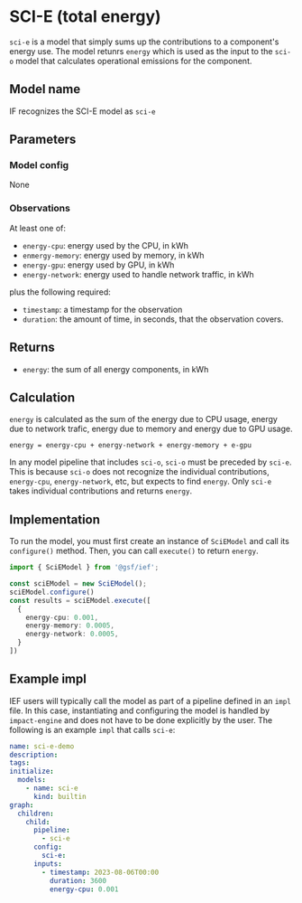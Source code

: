 # SCI-E (total energy)

`sci-e` is a model that simply sums up the contributions to a component's energy use. The model retunrs `energy` which is used as the input to the `sci-o` model that calculates operational emissions for the component.

## Model name

IF recognizes the SCI-E model as `sci-e` 

## Parameters

### Model config

None

### Observations
At least one of:
- `energy-cpu`: energy used by the CPU, in kWh
- `enmergy-memory`: energy used by memory, in kWh
- `energy-gpu`: energy used by GPU, in kWh
- `energy-network`: energy used to handle network traffic, in kWh

plus the following required: 
- `timestamp`: a timestamp for the observation
- `duration`: the amount of time, in seconds, that the observation covers.

## Returns

- `energy`: the sum of all energy components, in kWh


## Calculation

`energy` is calculated as the sum of the energy due to CPU usage, energy due to network trafic, energy due to memory and energy due to GPU usage.

```
energy = energy-cpu + energy-network + energy-memory + e-gpu
```

In any model pipeline that includes `sci-o`, `sci-o` must be preceded by `sci-e`. This is because `sci-o` does not recognize the individual contributions, `energy-cpu`, `energy-network`, etc, but expects to find `energy`. Only `sci-e` takes individual contributions and returns `energy`.

## Implementation

To run the model, you must first create an instance of `SciEModel` and call its `configure()` method. Then, you can call `execute()` to return `energy`.

```typescript
import { SciEModel } from '@gsf/ief';

const sciEModel = new SciEModel();
sciEModel.configure()
const results = sciEModel.execute([
  {
    energy-cpu: 0.001,
    energy-memory: 0.0005,
    energy-network: 0.0005,
  }
])
```

## Example impl

IEF users will typically call the model as part of a pipeline defined in an `impl` file. In this case, instantiating and configuring the model is handled by `impact-engine` and does not have to be done explicitly by the user. The following is an example `impl` that calls `sci-e`:

```yaml
name: sci-e-demo
description:
tags:
initialize:
  models:
    - name: sci-e
      kind: builtin
graph:
  children:
    child:
      pipeline:
        - sci-e
      config:
        sci-e:
      inputs:
        - timestamp: 2023-08-06T00:00
          duration: 3600
          energy-cpu: 0.001

```